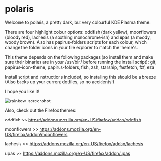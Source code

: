 # polaris
Welcome to polaris, a pretty dark, but very colourful KDE Plasma theme.

There are four highlight colour options: oddfish (dark yellow), moonflowers (bloody red), lachesis (a soothing monochrome-ish) and upas (a moody, woody brown). Also has papirus-folders scripts for each colour, which change the folder icons in your file explorer to match the theme's.

This theme depends on the following packages (so install them and make sure their binaries are in your /usr/bin/ before running the install script): git, papirus-icon-theme, papirus-folders, fish, zsh, starship, fastfetch, fzf, eza

Install script and instructions included, so installing this should be a breeze (Also backs up your current dotfiles, so no accidents!)

I hope you like it!

![rainbow-screenshot](https://github.com/user-attachments/assets/a9589e10-b801-4b0e-a2a8-40852eb30ab0)


Also, check out the Firefox themes:

oddfish >> https://addons.mozilla.org/en-US/firefox/addon/oddfish

moonflowers >> https://addons.mozilla.org/en-US/firefox/addon/moonflowers

lachesis >> https://addons.mozilla.org/en-US/firefox/addon/lachesis

upas >> https://addons.mozilla.org/en-US/firefox/addon/upas
